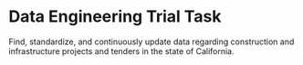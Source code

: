 # Data Engineering Trial Task
 Find, standardize, and continuously update data regarding construction and infrastructure projects and tenders in the state of California.
